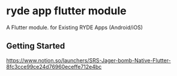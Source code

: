 # ryde app flutter module
A Flutter module. for Existing RYDE Apps (Android/iOS)

## Getting Started
https://www.notion.so/launchers/SRS-Jager-bomb-Native-Flutter-8fc3cce99ce24d76960eceffe712e4bc